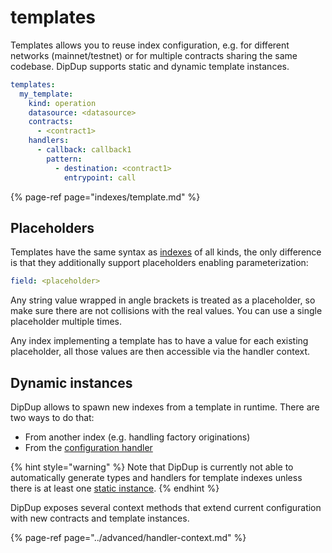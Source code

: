 # templates

Templates allows you to reuse index configuration, e.g. for different networks \(mainnet/testnet\) or for multiple contracts sharing the same codebase. DipDup supports static and dynamic template instances.

```yaml
templates:
  my_template:
    kind: operation
    datasource: <datasource>
    contracts:
      - <contract1>
    handlers:
      - callback: callback1
        pattern:
          - destination: <contract1>
            entrypoint: call
```

{% page-ref page="indexes/template.md" %}

## Placeholders

Templates have the same syntax as [indexes](indexes/) of all kinds, the only difference is that they additionally support placeholders enabling parameterization:

```yaml
field: <placeholder>
```

Any string value wrapped in angle brackets is treated as a placeholder, so make sure there are not collisions with the real values. You can use a single placeholder multiple times.

Any index implementing a template has to have a value for each existing placeholder, all those values are then accessible via the handler context.

## Dynamic instances

DipDup allows to spawn new indexes from a template in runtime. There are two ways to do that:

* From another index \(e.g. handling factory originations\)
* From the [configuration handler](../cli-reference/dipdup-run.md#custom-initialization)

{% hint style="warning" %}
Note that DipDup is currently not able to automatically generate types and handlers for template indexes unless there is at least one [static instance](indexes/template.md).
{% endhint %}

DipDup exposes several context methods that extend current configuration with new contracts and template instances.

{% page-ref page="../advanced/handler-context.md" %}
